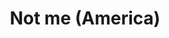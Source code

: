 ---
id_key: '2'
image: image_00029.jpg
thumbnail: thumb_image_00029.jpg
title: 'Not me (America)  '
dimensions: '400 × 400  '
medium: Acrylic on wooden panel
year: '1890'
artist: Martina Mcsherry  
notes: 'yearning soon becomes manipulated

'
galleries: lemon
permalink: "/new/2.html"
layout: single-work
---